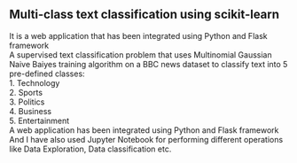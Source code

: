 <h2> Multi-class text classification using scikit-learn </h2>
It is a web application that has been integrated using Python and Flask framework </br>
A supervised text classification problem that uses Multinomial Gaussian Naive Baiyes training algorithm on a BBC news dataset to classify text into 5 pre-defined classes:</br>
1. Technology </br>
2. Sports </br>
3. Politics </br>
4. Business </br>
5. Entertainment </br>
A web application has been integrated using Python and Flask framework</br>
And I have also used Jupyter Notebook for performing different operations like Data Exploration, Data classification etc.
